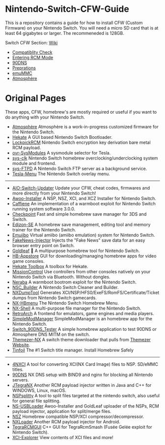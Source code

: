 # Nintendo-Switch-CFW-Guide
This is a repository contains a guide for how to install CFW (Custom Firmware) on your Nintendo Switch.
You will need a micro SD card that is at least 64 gigabytes or larger. The recommeneded is 128GB.


Switch CFW Section: [Wiki](https://github.com/ZHassanQ/Nintendo-Switch-CFW-Guide/wiki)

- [Compatiblity Check](https://github.com/ZHassanQ/Nintendo-Switch-CFW-Guide/wiki/0.-Compatibility-Check)
- [Entering RCM Mode](https://github.com/ZHassanQ/Nintendo-Switch-CFW-Guide/wiki/1.-Entering-RCM-Mode)
- [90DNS](https://github.com/ZHassanQ/Nintendo-Switch-CFW-Guide/wiki/2.-90DNS)
- [Preprations](https://github.com/ZHassanQ/Nintendo-Switch-CFW-Guide/wiki/3.-Preprations)
- [emuMMC](https://github.com/ZHassanQ/Nintendo-Switch-CFW-Guide/wiki/4.-emuMMC)
- [Atmosphère](https://github.com/ZHassanQ/Nintendo-Switch-CFW-Guide/wiki/5.-Atmosph%C3%A8re)


# Original Pages

These apps, CFW, homebrew's are mostly required or useful if you want to do anything with your Nintendo Switch.


- [Atmosphère](https://github.com/Atmosphere-NX/Atmosphere) Atmosphère is a work-in-progress customized firmware for the Nintendo Switch.
- [Hekate](https://github.com/CTCaer/hekate) A GUI based Nintendo Switch Bootloader.
- [LockpickRCM](https://github.com/shchmue/Lockpick_RCM/) Nintendo Switch encryption key derivation bare metal RCM payload.
- [ovr-SysModules](https://github.com/WerWolv/ovl-sysmodules) A sysmodule selector for Tesla.
- [sys-clk](https://github.com/retronx-team/sys-clk/) Nintendo Switch homebrew overclocking/underclocking system module and frontend.
- [sys-FTPD](https://github.com/cathery/sys-ftpd) A Nintendo Switch FTP server as a background service.
- [Tesla-Menu](https://github.com/WerWolv/Tesla-Menu) The Nintendo Switch overlay menu.

---

- [AIO-Switch-Updater](https://github.com/HamletDuFromage/aio-switch-updater) Update your CFW, cheat codes, firmwares and more directly from your Nintendo Switch!
- [Awoo-Installer](https://github.com/Huntereb/Awoo-Installer) A NSP, NSZ, XCI, and XCZ Installer for Nintendo Switch.
- [Caffiene](https://github.com/atlasnx/caffeine) An implementation of a warmboot exploit for Nintendo Switch running system software 3.0.0.
- [Checkpoint](https://github.com/FlagBrew/Checkpoint) Fast and simple homebrew save manager for 3DS and Switch.
- [Edizon-SE](https://github.com/tomvita/EdiZon-SE) A homebrew save management, editing tool and memory trainer for the Nintendo Switch.
- [Emuiibo](https://github.com/XorTroll/emuiibo) Virtual amiibo (amiibo emulation) system for Nintendo Switch.
- [FakeNews-Injector](https://github.com/noahc3/fakenews-injector) Injects the "Fake News" save data for an easy browser entry point on Switch.
- [Goldleaf](https://github.com/XorTroll/Goldleaf) 🍂 A multipurpose homebrew tool for Nintendo Switch.
- [HB-Appstore](https://github.com/fortheusers/hb-appstore) GUI for downloading/managing homebrew apps for video game consoles.
- [Hekate Toolbox](https://github.com/WerWolv/Hekate-Toolbox) A toolbox for Hekate.
- [MissionControl](https://github.com/ndeadly/MissionControl) Use controllers from other consoles natively on your Nintendo Switch via Bluetooth. Without dongles.
- [Neraba](https://github.com/AtlasNX/nereba) A warmboot bootrom exploit for the Nintendo Switch.
- [NSC_Builder](https://github.com/julesontheroad/NSC_BUILDER) A Nintendo Switch Cleaner and Builder.
- [NXDumpTool](https://github.com/DarkMatterCore/nxdumptool) Generates XCI/NSP/HFS0/ExeFS/RomFS/Certificate/Ticket dumps from Nintendo Switch gamecards.
- [NX-HBmenu](https://github.com/switchbrew/nx-hbmenu) The Nintendo Switch Homebrew Menu.
- [NX-Shell](https://github.com/joel16/NX-Shell) A multi-purpose file manager for the Nintendo Switch.
- [RetroArch](https://www.retroarch.com/) A frontend for emulators, game engines and media players.
- [SimpleModManager](https://github.com/nadrino/SimpleModManager) SimpleModManager is an homebrew app for the Nintendo Switch.
- [Switch_90DNS_Tester](https://github.com/meganukebmp/Switch_90DNS_tester) A simple homebrew application to test 90DNS or Atmosphere DNS MITM on the switch.
- [Themezer-NX](https://github.com/suchmememanyskill/themezer-nx) A switch theme downloader that pulls from [Themezer Website](https://themezer.net/).
- [Tinfoil](https://tinfoil.io/Download) The #1 Switch title manager. Install Homebrew Safely

---

- [4NXCI](https://github.com/The-4n/4NXCI) A tool for converting XCI(NX Card Image) files to NSP.
 SD/eMMC titles.
- [90DNS](https://gitlab.com/a/90dns#usage-on-switch) NX DNS setup with BIND9 and nginx for blocking all Nintendo servers.
- [JTegraNX](https://github.com/dylwedma11748/JTegraNX) Another RCM payload injector written in Java and C++ for WINDOWS, Linux, macOS.
- [NSPsplitty](https://github.com/Aionmagan/NSPsplitty) A tool to split files targeted at the nintendo switch, also useful for general file splitting.
- [NS-USBLoader](https://github.com/developersu/ns-usbloader) Awoo-Installer and GoldLeaf uploader of the NSPs, RCM payload injector, application for split/merge files.
- [NSZ](https://github.com/nicoboss/nsz) Homebrew compatible NSP/XCI compressor/decompressor.
- [NXLoader](https://github.com/DavidBuchanan314/NXLoader) Another RCM payload injector for Android.
- [TegraRCMGUI](https://github.com/eliboa/TegraRcmGUI) C++ GUI for TegraRcmSmash (Fusée Gelée exploit for Nintendo Switch).
- [XCI-Explorer](https://github.com/StudentBlake/XCI-Explorer) View contents of XCI files and more!
